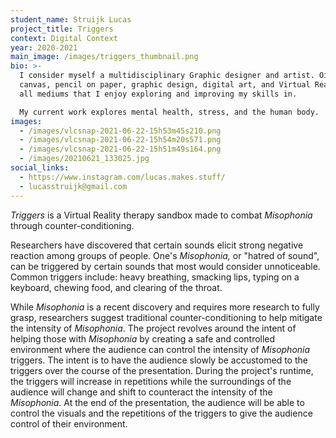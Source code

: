 ```yaml
---
student_name: Struijk Lucas
project_title: Triggers
context: Digital Context
year: 2020-2021
main_image: /images/triggers_thumbnail.png
bio: >-
  I consider myself a multidisciplinary Graphic designer and artist. Oil on
  canvas, pencil on paper, graphic design, digital art, and Virtual Reality are
  all mediums that I enjoy exploring and improving my skills in. 

  My current work explores mental health, stress, and the human body.
images:
  - /images/vlcsnap-2021-06-22-15h53m45s210.png
  - /images/vlcsnap-2021-06-22-15h54m20s571.png
  - /images/vlcsnap-2021-06-22-15h51m49s164.png
  - /images/20210621_133025.jpg
social_links:
  - https://www.instagram.com/lucas.makes.stuff/
  - lucasstruijk@gmail.com
---
```

*Triggers* is a Virtual Reality therapy sandbox made to combat *Misophonia* through counter-conditioning. 

Researchers have discovered that certain sounds elicit strong negative reaction among groups of people. One's *Misophonia,* or "hatred of sound", can be triggered by certain sounds that most would consider unnoticeable. Common triggers include: heavy breathing, smacking lips, typing on a keyboard, chewing food, and clearing of the throat.

While *Misophonia* is a recent discovery and requires more research to fully grasp, researchers suggest traditional counter-conditioning to help mitigate the intensity of *Misophonia*. The project revolves around the intent of helping those with *Misophonia* by creating a safe and controlled environment where the audience can control the intensity of *Misophonia* triggers. The intent is to have the audience slowly be accustomed to the triggers over the course of the presentation. During the project's runtime, the triggers will increase in repetitions while the surroundings of the audience will change and shift to counteract the intensity of the *Misophonia*. At the end of the presentation, the audience will be able to control the visuals and the repetitions of the triggers to give the audience control of their environment.